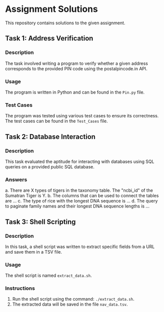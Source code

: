 # Assignment Solutions

This repository contains solutions to the given assignment.

## Task 1: Address Verification

### Description
The task involved writing a program to verify whether a given address corresponds to the provided PIN code using the postalpincode.in API.

### Usage
The program is written in Python and can be found in the `Pin.py` file.

### Test Cases
The program was tested using various test cases to ensure its correctness. The test cases can be found in the `Test_Cases` file.

## Task 2: Database Interaction

### Description
This task evaluated the aptitude for interacting with databases using SQL queries on a provided public SQL database.

### Answers
a. There are X types of tigers in the taxonomy table. The "ncbi_id" of the Sumatran Tiger is Y.
b. The columns that can be used to connect the tables are ...
c. The type of rice with the longest DNA sequence is ...
d. The query to paginate family names and their longest DNA sequence lengths is ...

## Task 3: Shell Scripting

### Description
In this task, a shell script was written to extract specific fields from a URL and save them in a TSV file.

### Usage
The shell script is named `extract_data.sh`.

### Instructions
1. Run the shell script using the command: `./extract_data.sh`.
2. The extracted data will be saved in the file `nav_data.tsv`.
